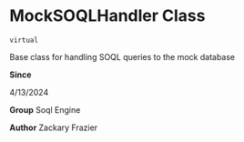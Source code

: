 # MockSOQLHandler Class
`virtual`

Base class for handling SOQL queries to the mock database

**Since** 

4/13/2024

**Group** Soql Engine

**Author** Zackary Frazier